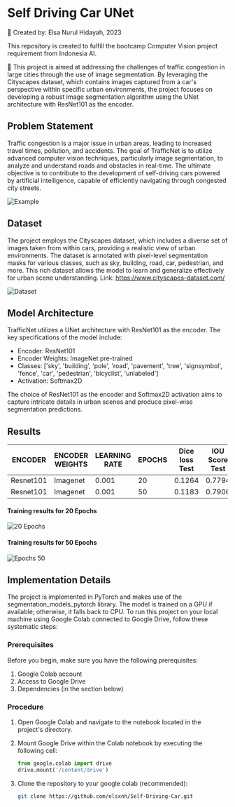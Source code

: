 # Self Driving Car UNet

📁 Created by: Elsa Nurul Hidayah, 2023

This repository is created to fulfill the bootcamp Computer Vision project requirement from Indonesia AI.

🔬 This project is aimed at addressing the challenges of traffic congestion in large cities through the use of image segmentation. By leveraging the Cityscapes dataset, which contains images captured from a car's perspective within specific urban environments, the project focuses on developing a robust image segmentation algorithm using the UNet architecture with ResNet101 as the encoder.

## Problem Statement

Traffic congestion is a major issue in urban areas, leading to increased travel times, pollution, and accidents. The goal of TrafficNet is to utilize advanced computer vision techniques, particularly image segmentation, to analyze and understand roads and obstacles in real-time. The ultimate objective is to contribute to the development of self-driving cars powered by artificial intelligence, capable of efficiently navigating through congested city streets.

![Example](https://www.intelligenttransport.com/wp-content/uploads/self-driving-1.jpg)

## Dataset

The project employs the Cityscapes dataset, which includes a diverse set of images taken from within cars, providing a realistic view of urban environments. The dataset is annotated with pixel-level segmentation masks for various classes, such as sky, building, road, car, pedestrian, and more. This rich dataset allows the model to learn and generalize effectively for urban scene understanding. Link: https://www.cityscapes-dataset.com/

![Dataset](https://www.cityscapes-dataset.com/wordpress/wp-content/uploads/2015/07/exampleFeaturedImage-270x250.png)

## Model Architecture

TrafficNet utilizes a UNet architecture with ResNet101 as the encoder. The key specifications of the model include:

- Encoder: ResNet101
- Encoder Weights: ImageNet pre-trained
- Classes: ['sky', 'building', 'pole', 'road', 'pavement', 'tree', 'signsymbol', 'fence', 'car', 'pedestrian', 'bicyclist', 'unlabeled']
- Activation: Softmax2D

The choice of ResNet101 as the encoder and Softmax2D activation aims to capture intricate details in urban scenes and produce pixel-wise segmentation predictions.

## Results 

| ENCODER   | ENCODER WEIGHTS  | LEARNING RATE | EPOCHS | Dice loss Test | IOU Score Test | Test Accuracy |
|-----------|------------------|---------------|--------|----------------|----------------|---------------|
| Resnet101 |      Imagenet    |      0.001    | 20     | 0.1264         | 0.7794         | 0.9792        |
| Resnet101 |      Imagenet    |      0.001    | 50     | 0.1183         | 0.7906         | 0.9804        |

#### Training results for 20 Epochs
![20 Epochs](https://drive.google.com/uc?id=1chT27M4Juni6QosJv08AuBTp6QFIxrq-)

#### Training results for 50 Epochs
![Epochs 50](https://drive.google.com/uc?id=1qPHWLcOtjlcWKYomU9C1_GP-ocPeWtyX)

## Implementation Details

The project is implemented in PyTorch and makes use of the segmentation_models_pytorch library. The model is trained on a GPU if available; otherwise, it falls back to CPU. To run this project on your local machine using Google Colab connected to Google Drive, follow these systematic steps:

### Prerequisites

Before you begin, make sure you have the following prerequisites:

1. Google Colab account
2. Access to Google Drive
3. Dependencies (in the section below)

### Procedure

1. Open Google Colab and navigate to the notebook located in the project's directory.

2. Mount Google Drive within the Colab notebook by executing the following cell:

    ```python
    from google.colab import drive
    drive.mount('/content/drive')
    ```
3. Clone the repository to your google colab (recommended):

    ```bash
   git clone https://github.com/elsxnh/Self-Driving-Car.git
    ```
